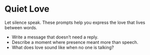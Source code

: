 # Quiet Love

Let silence speak. These prompts help you express the love that lives between words.

- Write a message that doesn’t need a reply.
- Describe a moment where presence meant more than speech.
- What does love sound like when no one is talking?

